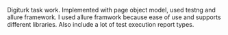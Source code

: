 Digiturk task work. Implemented with page object model, used testng and allure framework.
I used allure framwork because ease of use and supports different libraries. Also include a lot of test execution report types. 
